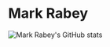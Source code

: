 # Mark Rabey

![Mark Rabey's GitHub stats](https://github-readme-stats.vercel.app/api?username=MarkRabey&theme=onedark)
